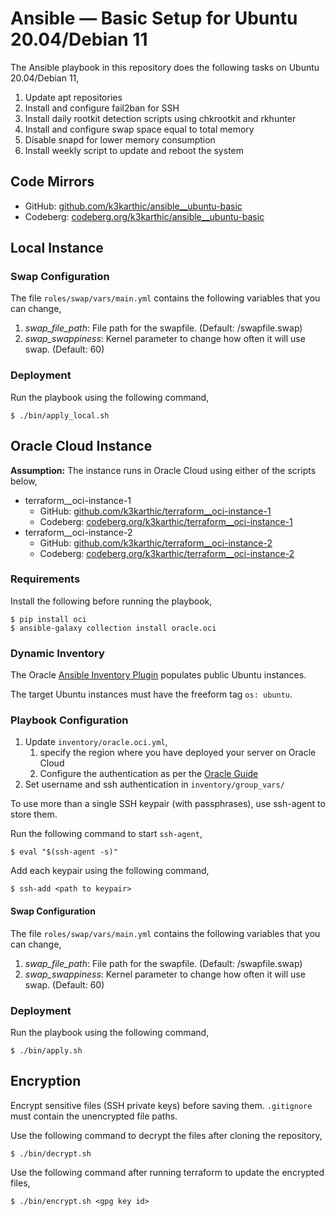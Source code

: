 # Ansible — Basic Setup for Ubuntu 20.04/Debian 11

The Ansible playbook in this repository does the following tasks on Ubuntu 20.04/Debian 11,
1. Update apt repositories
1. Install and configure fail2ban for SSH
2. Install daily rootkit detection scripts using chkrootkit and rkhunter
3. Install and configure swap space equal to total memory
4. Disable snapd for lower memory consumption
5. Install weekly script to update and reboot the system

## Code Mirrors

* GitHub: [github.com/k3karthic/ansible__ubuntu-basic](https://github.com/k3karthic/ansible__ubuntu-basic/)
* Codeberg: [codeberg.org/k3karthic/ansible__ubuntu-basic](https://codeberg.org/k3karthic/ansible__ubuntu-basic/)

## Local Instance

### Swap Configuration

The file `roles/swap/vars/main.yml` contains the following variables that you can change,
1. *swap_file_path*: File path for the swapfile. (Default: /swapfile.swap)
2. *swap_swappiness*: Kernel parameter to change how often it will use swap. (Default: 60)

### Deployment

Run the playbook using the following command,
```
$ ./bin/apply_local.sh
```

## Oracle Cloud Instance

**Assumption:** The instance runs in Oracle Cloud using either of the scripts below,
* terraform__oci-instance-1
    * GitHub: [github.com/k3karthic/terraform__oci-instance-1](https://github.com/k3karthic/terraform__oci-instance-1)
    * Codeberg: [codeberg.org/k3karthic/terraform__oci-instance-1](https://codeberg.org/k3karthic/terraform__oci-instance-1)
* terraform__oci-instance-2
    * GitHub: [github.com/k3karthic/terraform__oci-instance-2](https://github.com/k3karthic/terraform__oci-instance-2)
    * Codeberg: [codeberg.org/k3karthic/terraform__oci-instance-2](https://codeberg.org/k3karthic/terraform__oci-instance-2)

### Requirements

Install the following before running the playbook,
```
$ pip install oci
$ ansible-galaxy collection install oracle.oci
```

### Dynamic Inventory

The Oracle [Ansible Inventory Plugin](https://docs.oracle.com/en-us/iaas/Content/API/SDKDocs/ansibleinventoryintro.htm) populates public Ubuntu instances.

The target Ubuntu instances must have the freeform tag `os: ubuntu`.

### Playbook Configuration

1. Update `inventory/oracle.oci.yml`,
    1. specify the region where you have deployed your server on Oracle Cloud
    1. Configure the authentication as per the [Oracle Guide](https://docs.oracle.com/en-us/iaas/Content/API/Concepts/sdkconfig.htm#SDK_and_CLI_Configuration_File)
1. Set username and ssh authentication in `inventory/group_vars/`

To use more than a single SSH keypair (with passphrases), use ssh-agent to store them.

Run the following command to start `ssh-agent`,
```
$ eval "$(ssh-agent -s)"
```

Add each keypair using the following command,
```
$ ssh-add <path to keypair>
```

#### Swap Configuration

The file `roles/swap/vars/main.yml` contains the following variables that you can change,
1. *swap_file_path*: File path for the swapfile. (Default: /swapfile.swap)
2. *swap_swappiness*: Kernel parameter to change how often it will use swap. (Default: 60)

### Deployment

Run the playbook using the following command,
```
$ ./bin/apply.sh
```

## Encryption

Encrypt sensitive files (SSH private keys) before saving them. `.gitignore` must contain the unencrypted file paths.

Use the following command to decrypt the files after cloning the repository,

```
$ ./bin/decrypt.sh
```

Use the following command after running terraform to update the encrypted files,

```
$ ./bin/encrypt.sh <gpg key id>
```
